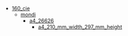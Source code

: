 * [160_cie](160_cie)
  * [mondi](160_cie/mondi)
    * [a4_26626](160_cie/mondi/a4_26626)
      * [a4_210_mm_width_297_mm_height](160_cie/mondi/a4_26626/a4_210_mm_width_297_mm_height)
